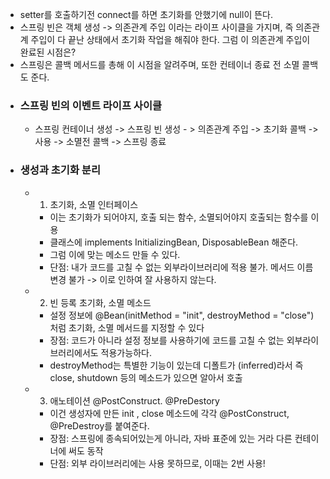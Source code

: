 * setter를 호출하기전 connect를 하면 초기화를 안했기에 null이 뜬다. 
* 스프링 빈은 객체 생성 -> 의존관계 주입 이라는 라이프 사이클을 가지며, 즉 의존관계 주입이 다 끝난 상태에서 초기화 작업을 해줘야 한다. 그럼 이 의존관계 주입이 완료된 시점은?
* 스프링은 콜백 메서드를 총해 이 시점을 알려주며, 또한 컨테이너 종료 전 소멸 콜백도 준다.
* ### 스프링 빈의 이벤트 라이프 사이클
	* 스프링 컨테이너 생성 -> 스프링 빈 생성 - > 의존관계 주입 -> 초기화 콜백 -> 사용 -> 소멸전 콜백 -> 스프링 종료
* ### 생성과 초기화 분리
	* 1. 초기화, 소멸 인터페이스
		* 이는 초기화가 되어야지, 호출 되는 함수, 소멸되어야지 호출되는 함수를 이용
		* 클래스에 implements InitializingBean, DisposableBean 해준다.
		* 그럼 이에 맞는 메소드 만들 수 있다.
		* 단점: 내가 코드를 고칠 수 없는 외부라이브러리에 적용 불가. 메서드 이름 변경 불가 -> 이로 인하여 잘 사용하지 않는다.
	* 2. 빈 등록 초기화, 소멸 메소드
		* 설정 정보에 @Bean(initMethod = "init", destroyMethod = "close") 처럼 초기화, 소멸 메서드를 지정할 수 있다
		* 장점: 코드가 아니라 설정 정보를 사용하기에 코드를 고칠 수 없는 외부라이브러리에서도 적용가능하다.
		* destroyMethod는 특별한 기능이 있는데 디폴트가 (inferred)라서 즉 close, shutdown 등의 메소드가 있으면 알아서 호출
	* 3. 애노테이션 @PostConstruct. @PreDestory
		* 이건 생성자에 만든 init , close 메소드에 각각 @PostConstruct, @PreDestroy를 붙여준다.
		* 장점: 스프링에 종속되어있는게 아니라, 자바 표준에 있는 거라 다른 컨테이너에 써도 동작
		* 단점: 외부 라이브러리에는 사용 못하므로, 이때는 2번 사용!